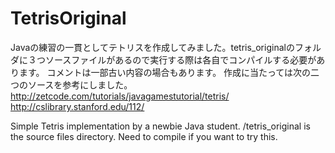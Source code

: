 # TetrisOriginal
Javaの練習の一貫としてテトリスを作成してみました。tetris_originalのフォルダに３つソースファイルがあるので実行する際は各自でコンパイルする必要があります。
コメントは一部古い内容の場合もあります。
作成に当たっては次の二つのソースを参考にしました。
http://zetcode.com/tutorials/javagamestutorial/tetris/
http://cslibrary.stanford.edu/112/


Simple Tetris implementation by a newbie Java student. /tetris_original is the source files directory. Need to compile if you want to try this.
